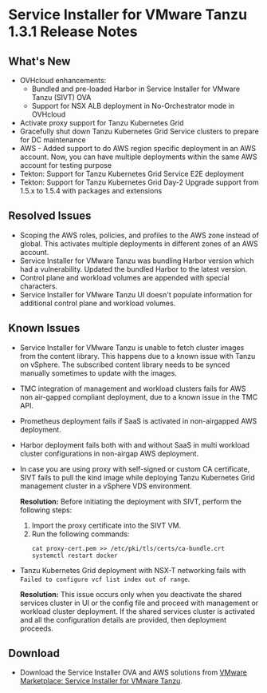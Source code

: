 # Service Installer for VMware Tanzu 1.3.1 Release Notes

## What's New

- OVHcloud enhancements:
  - Bundled and pre-loaded Harbor in Service Installer for VMware Tanzu (SIVT) OVA
  - Support for NSX ALB deployment in No-Orchestrator mode in OVHcloud
- Activate proxy support for Tanzu Kubernetes Grid
- Gracefully shut down Tanzu Kubernetes Grid Service clusters to prepare for DC maintenance
- AWS - Added support to do AWS region specific deployment in an AWS account. Now, you can have multiple deployments within the same AWS account for testing purpose
- Tekton: Support for Tanzu Kubernetes Grid Service E2E deployment
- Tekton: Support for Tanzu Kubernetes Grid Day-2 Upgrade support from 1.5.x to 1.5.4 with packages and extensions

## Resolved Issues

- Scoping the AWS roles, policies, and profiles to the AWS zone instead of global. This activates multiple deployments in different zones of an AWS account.
- Service Installer for VMware Tanzu was bundling Harbor version which had a vulnerability. Updated the bundled Harbor to the latest version. 
- Control plane and workload volumes are appended with special characters.
- Service Installer for VMware Tanzu UI doesn't populate information for additional control plane and workload volumes.

## Known Issues

- Service Installer for VMware Tanzu is unable to fetch cluster images from the content library. This happens due to a known issue with Tanzu on vSphere. The subscribed content library needs to be synced manually sometimes to update with the images.
- TMC integration of management and workload clusters fails for AWS non air-gapped compliant deployment, due to a known issue in the TMC API.
- Prometheus deployment fails if SaaS is activated in non-airgapped AWS deployment.
- Harbor deployment fails both with and without SaaS in multi workload cluster configurations in non-airgap AWS deployment.
- In case you are using proxy with self-signed or custom CA certificate, SIVT fails to pull the kind image while deploying Tanzu Kubernetes Grid management cluster in a vSphere VDS environment.</br> 
   
   **Resolution:** Before initiating the deployment with SIVT, perform the following steps:
    
    1. Import the proxy certificate into the SIVT VM.
    1. Run the following commands: 
        ```
        cat proxy-cert.pem >> /etc/pki/tls/certs/ca-bundle.crt
        systemctl restart docker
        ```
- Tanzu Kubernetes Grid deployment with NSX-T networking fails with `Failed to configure vcf list index out of range`.
   
   **Resolution:** This issue occurs only when you deactivate the shared services cluster in UI or the config file and proceed with management or workload cluster deployment.
   If the shared services cluster is activated and all the configuration details are provided, then deployment proceeds.

## Download

- Download the Service Installer OVA and AWS solutions from [VMware Marketplace: Service Installer for VMware Tanzu](https://marketplace.cloud.vmware.com/services/details/service-installer-for-vmware-tanzu-1?slug=true).
